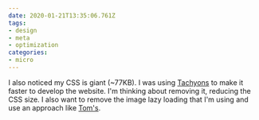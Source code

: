 ```yaml
---
date: 2020-01-21T13:35:06.761Z
tags:
- design
- meta
- optimization
categories:
- micro
---
```


I also noticed my CSS is giant (~77KB). I was using [Tachyons](https://tachyons.io/) to make it faster to develop the website. I'm thinking about removing it, reducing the CSS size. I also want to remove the image lazy loading that I'm using and use an approach like [Tom's](https://macwright.org/2019/02/28/photos.html).
